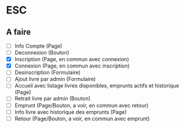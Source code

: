 # ESC
## A faire

- [ ] Info Compte (Page)
- [ ] Deconnexion (Bouton)
- [X] Inscription (Page, en commun avec connexion)
- [X] Connexion (Page, en commun avec inscription)
- [ ] Desinscription (Formulaire)
- [ ] Ajout livre par admin (Formulaire)
- [ ] Accueil avec listage livres disponibles, emprunts actifs et historique (Page)
- [ ] Retrait livre par admin (Bouton)
- [ ] Emprunt (Page/Bouton, a voir, en commun avec retour)
- [ ] Info livre avec historique des emprunts (Page)
- [ ] Retour (Page/Bouton, a voir, en commun avec emprunt)